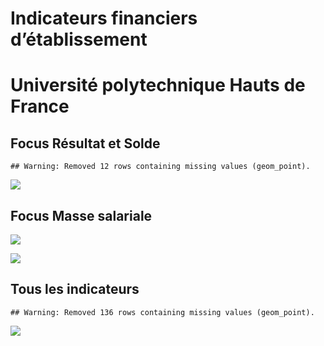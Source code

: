 Indicateurs financiers d’établissement
================

# Université polytechnique Hauts de France

## Focus Résultat et Solde

    ## Warning: Removed 12 rows containing missing values (geom_point).

![](université_polytechnique_hauts_de_france_files/figure-gfm/etab.focus-1.png)<!-- -->

## Focus Masse salariale

![](université_polytechnique_hauts_de_france_files/figure-gfm/etab.focus.ms.et.pfe-1.png)<!-- -->

![](université_polytechnique_hauts_de_france_files/figure-gfm/etab.focus.ms.vs.pfe-1.png)<!-- -->

## Tous les indicateurs

    ## Warning: Removed 136 rows containing missing values (geom_point).

![](université_polytechnique_hauts_de_france_files/figure-gfm/etab-1.png)<!-- -->
